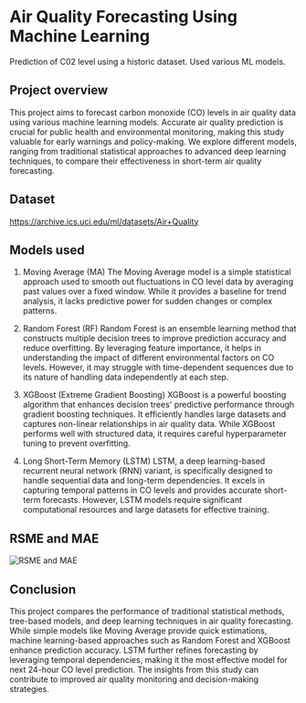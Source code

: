 # Air Quality Forecasting Using Machine Learning
Prediction of C02 level using a historic dataset. Used various ML models.

## Project overview
This project aims to forecast carbon monoxide (CO) levels in air quality data using various machine learning models. Accurate air quality prediction is crucial for public health and environmental monitoring, making this study valuable for early warnings and policy-making. We explore different models, ranging from traditional statistical approaches to advanced deep learning techniques, to compare their effectiveness in short-term air quality forecasting.

## Dataset
https://archive.ics.uci.edu/ml/datasets/Air+Quality 

## Models used
1. Moving Average (MA)
The Moving Average model is a simple statistical approach used to smooth out fluctuations in CO level data by averaging past values over a fixed window. While it provides a baseline for trend analysis, it lacks predictive power for sudden changes or complex patterns.

2. Random Forest (RF)
Random Forest is an ensemble learning method that constructs multiple decision trees to improve prediction accuracy and reduce overfitting. By leveraging feature importance, it helps in understanding the impact of different environmental factors on CO levels. However, it may struggle with time-dependent sequences due to its nature of handling data independently at each step.

3. XGBoost (Extreme Gradient Boosting)
XGBoost is a powerful boosting algorithm that enhances decision trees' predictive performance through gradient boosting techniques. It efficiently handles large datasets and captures non-linear relationships in air quality data. While XGBoost performs well with structured data, it requires careful hyperparameter tuning to prevent overfitting.

4. Long Short-Term Memory (LSTM)
LSTM, a deep learning-based recurrent neural network (RNN) variant, is specifically designed to handle sequential data and long-term dependencies. It excels in capturing temporal patterns in CO levels and provides accurate short-term forecasts. However, LSTM models require significant computational resources and large datasets for effective training.

## RSME and MAE
![RSME and MAE](https://github.com/user-attachments/assets/8c6eb33a-75b4-4d61-a4dc-6e6a365688b4)

## Conclusion
This project compares the performance of traditional statistical methods, tree-based models, and deep learning techniques in air quality forecasting. While simple models like Moving Average provide quick estimations, machine learning-based approaches such as Random Forest and XGBoost enhance prediction accuracy. LSTM further refines forecasting by leveraging temporal dependencies, making it the most effective model for next 24-hour CO level prediction. The insights from this study can contribute to improved air quality monitoring and decision-making strategies.
